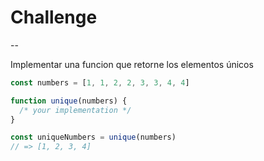 # Challenge

--

Implementar una funcion que retorne los elementos únicos

```javascript
const numbers = [1, 1, 2, 2, 3, 3, 4, 4]

function unique(numbers) {
  /* your implementation */
}

const uniqueNumbers = unique(numbers)
// => [1, 2, 3, 4]
```
